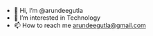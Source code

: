 - 👋 Hi, I’m @arundeegutla
- 👀 I’m interested in Technology 
- 📫 How to reach me arundeegutla@gmail.com

<!---
arundeegutla/arundeegutla is a ✨ special ✨ repository because its `README.md` (this file) appears on your GitHub profile.
You can click the Preview link to take a look at your changes.
--->
